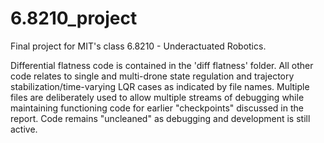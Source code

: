 # 6.8210_project

Final project for MIT's class 6.8210 - Underactuated Robotics. 

Differential flatness code is contained in the 'diff flatness' folder. All other code relates to single and multi-drone state regulation and trajectory stabilization/time-varying LQR cases as indicated by file names. Multiple files are deliberately used to allow multiple streams of debugging while maintaining functioning code for earlier "checkpoints" discussed in the report. Code remains "uncleaned" as debugging and development is still active.

